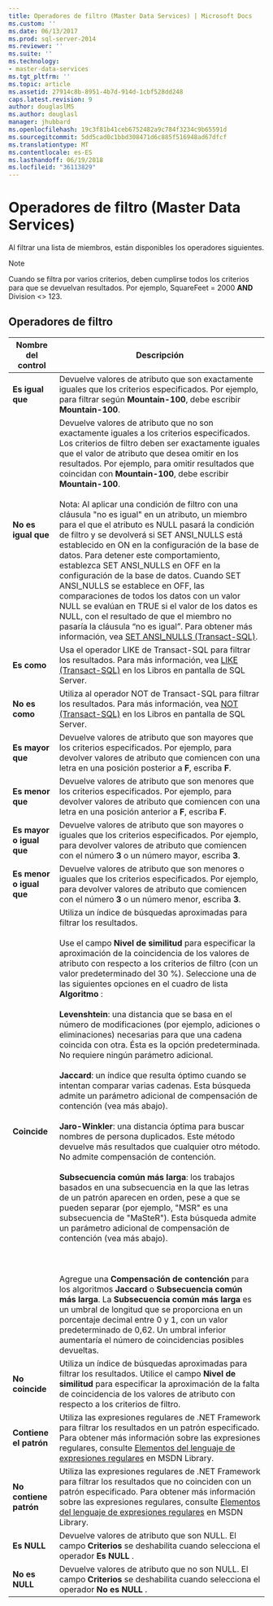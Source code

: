 ```yaml
---
title: Operadores de filtro (Master Data Services) | Microsoft Docs
ms.custom: ''
ms.date: 06/13/2017
ms.prod: sql-server-2014
ms.reviewer: ''
ms.suite: ''
ms.technology:
- master-data-services
ms.tgt_pltfrm: ''
ms.topic: article
ms.assetid: 27914c8b-8951-4b7d-914d-1cbf528dd248
caps.latest.revision: 9
author: douglaslMS
ms.author: douglasl
manager: jhubbard
ms.openlocfilehash: 19c3f81b41ceb6752482a9c784f3234c9b65591d
ms.sourcegitcommit: 5dd5cad0c1bbd308471d6c885f516948ad67dfcf
ms.translationtype: MT
ms.contentlocale: es-ES
ms.lasthandoff: 06/19/2018
ms.locfileid: "36113829"
---
```

# <a name="filter-operators-master-data-services"></a>Operadores de filtro (Master Data Services)
  Al filtrar una lista de miembros, están disponibles los operadores siguientes.  
  
> [!NOTE]  
>  Cuando se filtra por varios criterios, deben cumplirse todos los criterios para que se devuelvan resultados. Por ejemplo, SquareFeet = 2000 **AND** Division <> 123.  
  
## <a name="filter-operators"></a>Operadores de filtro  
  
|Nombre del control|Descripción|  
|------------------|-----------------|  
|**Es igual que**|Devuelve valores de atributo que son exactamente iguales que los criterios especificados. Por ejemplo, para filtrar según **Mountain-100**, debe escribir **Mountain-100**.|  
|**No es igual que**|Devuelve valores de atributo que no son exactamente iguales a los criterios especificados. Los criterios de filtro deben ser exactamente iguales que el valor de atributo que desea omitir en los resultados. Por ejemplo, para omitir resultados que coincidan con **Mountain-100**, debe escribir **Mountain-100**.<br /><br /> Nota: Al aplicar una condición de filtro con una cláusula "no es igual" en un atributo, un miembro para el que el atributo es NULL pasará la condición de filtro y se devolverá si SET ANSI_NULLS está establecido en ON en la configuración de la base de datos. Para detener este comportamiento, establezca SET ANSI_NULLS en OFF en la configuración de la base de datos. Cuando SET ANSI_NULLS se establece en OFF, las comparaciones de todos los datos con un valor NULL se evalúan en TRUE si el valor de los datos es NULL, con el resultado de que el miembro no pasaría la cláusula “no es igual”. Para obtener más información, vea [SET ANSI_NULLS &#40;Transact-SQL&#41;](/sql/t-sql/statements/set-ansi-nulls-transact-sql).|  
|**Es como**|Usa el operador LIKE de Transact-SQL para filtrar los resultados. Para más información, vea [LIKE &#40;Transact-SQL&#41;](/sql/t-sql/language-elements/like-transact-sql) en los Libros en pantalla de SQL Server.|  
|**No es como**|Utiliza al operador NOT de Transact-SQL para filtrar los resultados. Para más información, vea [NOT &#40;Transact-SQL&#41;](/sql/t-sql/language-elements/not-transact-sql) en los Libros en pantalla de SQL Server.|  
|**Es mayor que**|Devuelve valores de atributo que son mayores que los criterios especificados. Por ejemplo, para devolver valores de atributo que comiencen con una letra en una posición posterior a **F**, escriba **F**.|  
|**Es menor que**|Devuelve valores de atributo que son menores que los criterios especificados. Por ejemplo, para devolver valores de atributo que comiencen con una letra en una posición anterior a **F**, escriba **F**.|  
|**Es mayor o igual que**|Devuelve valores de atributo que son mayores o iguales que los criterios especificados. Por ejemplo, para devolver valores de atributo que comiencen con el número **3** o un número mayor, escriba **3**.|  
|**Es menor o igual que**|Devuelve valores de atributo que son menores o iguales que los criterios especificados. Por ejemplo, para devolver valores de atributo que comiencen con el número **3** o un número menor, escriba **3**.|  
|**Coincide**|Utiliza un índice de búsquedas aproximadas para filtrar los resultados.<br /><br /> Use el campo **Nivel de similitud** para especificar la aproximación de la coincidencia de los valores de atributo con respecto a los criterios de filtro (con un valor predeterminado del 30 %). Seleccione una de las siguientes opciones en el cuadro de lista **Algoritmo** :<br /><br /> **Levenshtein**: una distancia que se basa en el número de modificaciones (por ejemplo, adiciones o eliminaciones) necesarias para que una cadena coincida con otra. Ésta es la opción predeterminada. No requiere ningún parámetro adicional.<br /><br /> **Jaccard**: un índice que resulta óptimo cuando se intentan comparar varias cadenas. Esta búsqueda admite un parámetro adicional de compensación de contención (vea más abajo).<br /><br /> **Jaro-Winkler**: una distancia óptima para buscar nombres de persona duplicados. Este método devuelve más resultados que cualquier otro método. No admite compensación de contención.<br /><br /> **Subsecuencia común más larga**: los trabajos basados en una subsecuencia en la que las letras de un patrón aparecen en orden, pese a que se pueden separar (por ejemplo, "MSR" es una subsecuencia de "MaSteR"). Esta búsqueda admite un parámetro adicional de compensación de contención (vea más abajo).<br /><br /> <br /><br /> Agregue una **Compensación de contención** para los algoritmos **Jaccard** o **Subsecuencia común más larga**. La **Subsecuencia común más larga** es un umbral de longitud que se proporciona en un porcentaje decimal entre 0 y 1, con un valor predeterminado de 0,62. Un umbral inferior aumentaría el número de coincidencias posibles devueltas.|  
|**No coincide**|Utiliza un índice de búsquedas aproximadas para filtrar los resultados. Utilice el campo **Nivel de similitud** para especificar la aproximación de la falta de coincidencia de los valores de atributo con respecto a los criterios de filtro.|  
|**Contiene el patrón**|Utiliza las expresiones regulares de .NET Framework para filtrar los resultados en un patrón especificado. Para obtener más información sobre las expresiones regulares, consulte [Elementos del lenguaje de expresiones regulares](http://go.microsoft.com/fwlink/?LinkId=164401) en MSDN Library.|  
|**No contiene patrón**|Utiliza las expresiones regulares de .NET Framework para filtrar los resultados que no coinciden con un patrón especificado. Para obtener más información sobre las expresiones regulares, consulte [Elementos del lenguaje de expresiones regulares](http://go.microsoft.com/fwlink/?LinkId=164401) en MSDN Library.|  
|**Es NULL**|Devuelve valores de atributo que son NULL. El campo **Criterios** se deshabilita cuando selecciona el operador **Es NULL** .|  
|**No es NULL**|Devuelve valores de atributo que no son NULL. El campo **Criterios** se deshabilita cuando selecciona el operador **No es NULL** .|  
  
  
